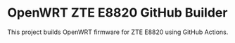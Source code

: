 # OpenWRT ZTE E8820 GitHub Builder

This project builds OpenWRT firmware for ZTE E8820 using GitHub Actions.